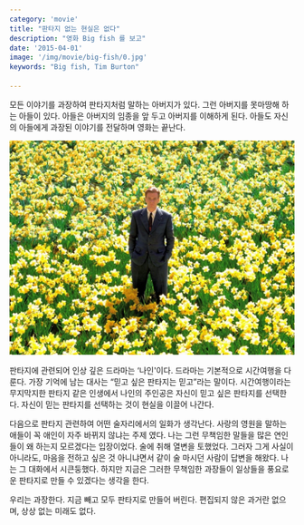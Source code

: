 ```yaml
---
category: 'movie'
title: "판타지 없는 현실은 없다"
description: "영화 Big fish 를 보고"
date: '2015-04-01'
image: '/img/movie/big-fish/0.jpg'
keywords: "Big fish, Tim Burton"

---
```


모든 이야기를 과장하여 판타지처럼 말하는 아버지가 있다. 그런 아버지를 못마땅해 하는 아들이 있다. 아들은 아버지의 임종을 앞 두고 아버지를 이해하게 된다. 아들도 자신의 아들에게 과장된 이야기를 전달하며 영화는 끝난다.

![big-fish](/img/movie/big-fish/0.jpg)

판타지에 관련되어 인상 깊은 드라마는 ‘나인'이다.  드라마는 기본적으로 시간여행을 다룬다. 가장 기억에 남는 대사는 “믿고 싶은 판타지는 믿고”라는 말이다. 시간여행이라는 무지막지한 판타지 같은 인생에서 나인의 주인공은 자신이 믿고 싶은 판타지를 선택한다. 자신이 믿는 판타지를 선택하는 것이 현실을 이끌어 나간다.

다음으로 판타지 관련하여 어떤 술자리에서의 일화가 생각난다. 사랑의 영원을 말하는 애들이 꼭 애인이 자주 바뀌지 않냐는 주제 였다. 나는 그런 무책임한 말들을 많은 연인들이 왜 하는지 모르겠다는 입장이었다. 술에 취해 열변을 토했었다. 그러자 그게 사실이 아니라도, 마음을 전하고 싶은 것 아니냐면서 같이 술 마시던 사람이 답변을 해왔다. 나는 그 대화에서 시큰둥했다. 하지만 지금은 그러한 무책임한 과장들이 일상들을 풍요로운 판타지로 만들 수 있겠다는 생각을 한다.

우리는 과장한다. 지금 빼고 모두 판타지로 만들어 버린다. 편집되지 않은 과거란 없으며, 상상 없는 미래도 없다.
